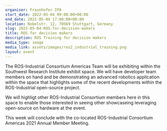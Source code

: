 ```yaml
---
organiser: Fraunhofer IPA
start_date: 2022-05-04 09:00:00+00:00
end_date: 2022-05-04 17:00:00+00:00
location: Nobelstr. 12, 70569 Stuttgart, Germany
slug: 2022-05-04-ROS-for-decision-makers
title: ROS for decision makers
description: ROS Training for decision makers
media_type: image
media_link: assets/images/ros2_industrial_training.png
layout: event
---
```


The ROS-Industrial Consortium Americas Team will be exhibiting within the Southwest Research Institute exhibit space. We will have developer team members on hand and be demonstrating an advanced robotics application within the space that highlights some of the recent developments within the ROS-Industrial open-source project.

We will highligt other ROS-Industrial Consortium members here in this space to enable those interested in seeing other showcaseing leveraging open-source on hardware at the event.

This week will conclude with the co-located ROS-Industrial Consortium Americas 2021 Annual Member Meeting.